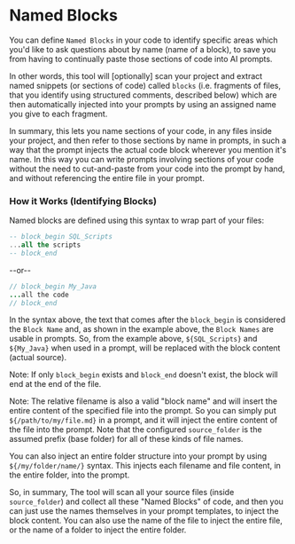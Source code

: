 # Named Blocks

You can define `Named Blocks` in your code to identify specific areas which you'd like to ask questions about by name (name of a block), to save you from having to continually paste those sections of code into AI prompts.

In other words, this tool will [optionally] scan your project and extract named snippets (or sections of code) called `blocks` (i.e. fragments of files, that you identify using structured comments, described below) which are then automatically injected into your prompts by using an assigned name you give to each fragment. 

In summary, this lets you name sections of your code, in any files inside your project, and then refer to those sections by name in prompts, in such a way that the prompt injects the actual code block wherever you mention it's name. In this way you can write prompts involving sections of your code without the need to cut-and-paste from your code into the prompt by hand, and without referencing the entire file in your prompt.

### How it Works (Identifying Blocks)

Named blocks are defined using this syntax to wrap part of your files:

```sql
-- block_begin SQL_Scripts
...all the scripts
-- block_end 
```

--or--

```java
// block_begin My_Java
...all the code
// block_end 
```

In the syntax above, the text that comes after the `block_begin` is considered the `Block Name` and, as shown in the example above, the `Block Names` are usable in prompts. So, from the example above, `${SQL_Scripts}` and `${My_Java}` when used in a prompt, will be replaced with the block content (actual source).

Note: If only `block_begin` exists and `block_end` doesn't exist, the block will end at the end of the file.

Note: The relative filename is also a valid "block name" and will insert the entire content of the specified file into the prompt. So you can simply put `${/path/to/my/file.md}` in a prompt, and it will inject the entire content of the file into the prompt. Note that the configured `source_folder` is the assumed prefix (base folder) for all of these kinds of file names. 

You can also inject an entire folder structure into your prompt by using `${/my/folder/name/}` syntax. This injects each filename and file content, in the entire folder, into the prompt.

So, in summary, The tool will scan all your source files (inside `source_folder`) and collect all these "Named Blocks" of code, and then you can just use the names themselves in your prompt templates, to inject the block content. You can also use the name of the file to inject the entire file, or the name of a folder to inject the entire folder. 

